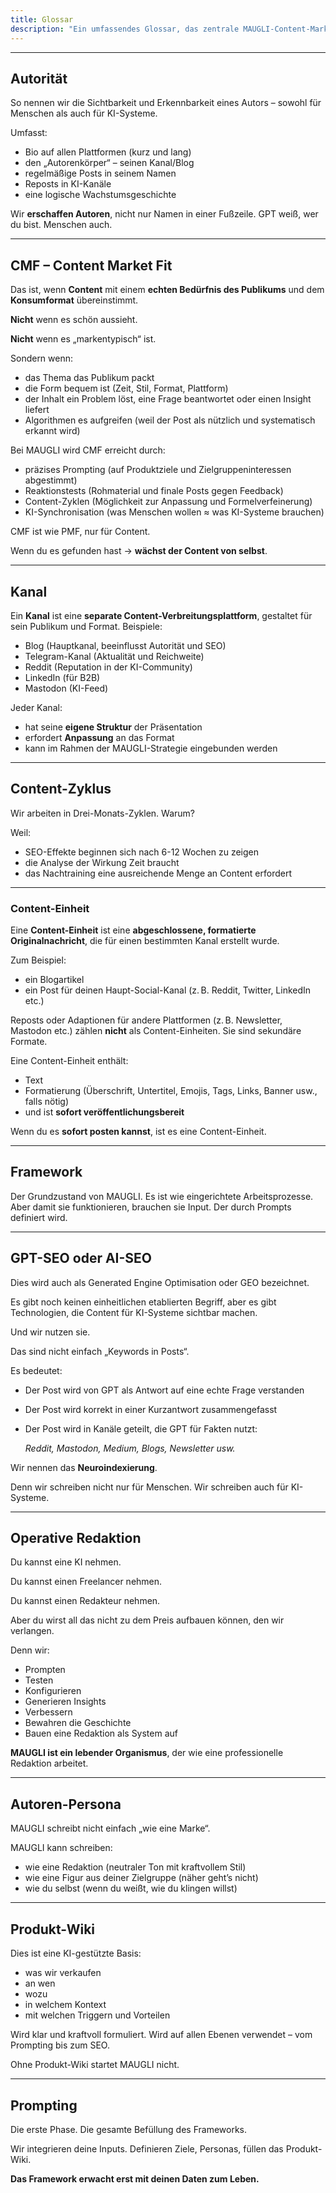 ```yaml
---
title: Glossar
description: "Ein umfassendes Glossar, das zentrale MAUGLI-Content-Marketing-Konzepte erläutert, darunter Autorität, Content Market Fit, Kanäle, Content-Zyklen, AI-SEO-Optimierung und operative Redaktionsprozesse."
---
```

---

## **Autorität**

So nennen wir die Sichtbarkeit und Erkennbarkeit eines Autors – sowohl für Menschen als auch für KI-Systeme.

Umfasst:

- Bio auf allen Plattformen (kurz und lang)
- den „Autorenkörper“ – seinen Kanal/Blog
- regelmäßige Posts in seinem Namen
- Reposts in KI-Kanäle
- eine logische Wachstumsgeschichte

Wir **erschaffen Autoren**, nicht nur Namen in einer Fußzeile. GPT weiß, wer du bist. Menschen auch.

---

## **CMF – Content Market Fit**

Das ist, wenn **Content** mit einem **echten Bedürfnis des Publikums** und dem **Konsumformat** übereinstimmt.

**Nicht** wenn es schön aussieht.

**Nicht** wenn es „markentypisch“ ist.

Sondern wenn:

- das Thema das Publikum packt
- die Form bequem ist (Zeit, Stil, Format, Plattform)
- der Inhalt ein Problem löst, eine Frage beantwortet oder einen Insight liefert
- Algorithmen es aufgreifen (weil der Post als nützlich und systematisch erkannt wird)

Bei MAUGLI wird CMF erreicht durch:

- präzises Prompting (auf Produktziele und Zielgruppeninteressen abgestimmt)
- Reaktionstests (Rohmaterial und finale Posts gegen Feedback)
- Content-Zyklen (Möglichkeit zur Anpassung und Formelverfeinerung)
- KI-Synchronisation (was Menschen wollen ≈ was KI-Systeme brauchen)

CMF ist wie PMF, nur für Content.

Wenn du es gefunden hast → **wächst der Content von selbst**.

---

## **Kanal**

Ein **Kanal** ist eine **separate Content-Verbreitungsplattform**, gestaltet für sein Publikum und Format. Beispiele:

- Blog (Hauptkanal, beeinflusst Autorität und SEO)
- Telegram-Kanal (Aktualität und Reichweite)
- Reddit (Reputation in der KI-Community)
- LinkedIn (für B2B)
- Mastodon (KI-Feed)

Jeder Kanal:

- hat seine **eigene Struktur** der Präsentation
- erfordert **Anpassung** an das Format
- kann im Rahmen der MAUGLI-Strategie eingebunden werden

---

## **Content-Zyklus**

Wir arbeiten in Drei-Monats-Zyklen. Warum?

Weil:

- SEO-Effekte beginnen sich nach 6-12 Wochen zu zeigen
- die Analyse der Wirkung Zeit braucht
- das Nachtraining eine ausreichende Menge an Content erfordert

---

### **Content-Einheit**

Eine **Content-Einheit** ist eine **abgeschlossene, formatierte Originalnachricht**, die für einen bestimmten Kanal erstellt wurde.

Zum Beispiel:

- ein Blogartikel
- ein Post für deinen Haupt-Social-Kanal (z. B. Reddit, Twitter, LinkedIn etc.)

Reposts oder Adaptionen für andere Plattformen (z. B. Newsletter, Mastodon etc.) zählen **nicht** als Content-Einheiten. Sie sind sekundäre Formate.

Eine Content-Einheit enthält:

- Text
- Formatierung (Überschrift, Untertitel, Emojis, Tags, Links, Banner usw., falls nötig)
- und ist **sofort veröffentlichungsbereit**

Wenn du es **sofort posten kannst**, ist es eine Content-Einheit.

---

## **Framework**

Der Grundzustand von MAUGLI. Es ist wie eingerichtete Arbeitsprozesse. Aber damit sie funktionieren, brauchen sie Input. Der durch Prompts definiert wird.

---

## **GPT-SEO oder AI-SEO**

Dies wird auch als Generated Engine Optimisation oder GEO bezeichnet.

Es gibt noch keinen einheitlichen etablierten Begriff, aber es gibt Technologien, die Content für KI-Systeme sichtbar machen.

Und wir nutzen sie.

Das sind nicht einfach „Keywords in Posts“.

Es bedeutet:

- Der Post wird von GPT als Antwort auf eine echte Frage verstanden
- Der Post wird korrekt in einer Kurzantwort zusammengefasst
- Der Post wird in Kanäle geteilt, die GPT für Fakten nutzt:

    *Reddit, Mastodon, Medium, Blogs, Newsletter usw.*

Wir nennen das **Neuroindexierung**.

Denn wir schreiben nicht nur für Menschen. Wir schreiben auch für KI-Systeme.

---

## **Operative Redaktion**

Du kannst eine KI nehmen.

Du kannst einen Freelancer nehmen.

Du kannst einen Redakteur nehmen.

Aber du wirst all das nicht zu dem Preis aufbauen können, den wir verlangen.

Denn wir:

- Prompten
- Testen
- Konfigurieren
- Generieren Insights
- Verbessern
- Bewahren die Geschichte
- Bauen eine Redaktion als System auf

**MAUGLI ist ein lebender Organismus**, der wie eine professionelle Redaktion arbeitet.

---

## **Autoren-Persona**

MAUGLI schreibt nicht einfach „wie eine Marke“.

MAUGLI kann schreiben:

- wie eine Redaktion (neutraler Ton mit kraftvollem Stil)
- wie eine Figur aus deiner Zielgruppe (näher geht’s nicht)
- wie du selbst (wenn du weißt, wie du klingen willst)

---

## **Produkt-Wiki**

Dies ist eine KI-gestützte Basis:

- was wir verkaufen
- an wen
- wozu
- in welchem Kontext
- mit welchen Triggern und Vorteilen

Wird klar und kraftvoll formuliert. Wird auf allen Ebenen verwendet – vom Prompting bis zum SEO.

Ohne Produkt-Wiki startet MAUGLI nicht.

---

## **Prompting**

Die erste Phase. Die gesamte Befüllung des Frameworks.

Wir integrieren deine Inputs. Definieren Ziele, Personas, füllen das Produkt-Wiki.

**Das Framework erwacht erst mit deinen Daten zum Leben.**